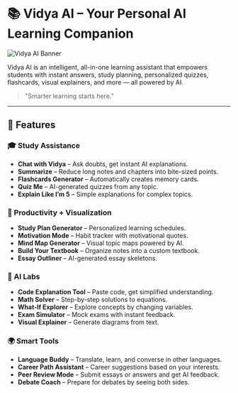 # 📚 Vidya AI – Your Personal AI Learning Companion

![Vidya AI Banner](https://yourdomain.com/banner.png)

Vidya AI is an intelligent, all-in-one learning assistant that empowers students with instant answers, study planning, personalized quizzes, flashcards, visual explainers, and more — all powered by AI.

> "Smarter learning starts here."

---

## 🚀 Features

### 🎓 Study Assistance
- **Chat with Vidya** – Ask doubts, get instant AI explanations.
- **Summarize** – Reduce long notes and chapters into bite-sized points.
- **Flashcards Generator** – Automatically creates memory cards.
- **Quiz Me** – AI-generated quizzes from any topic.
- **Explain Like I’m 5** – Simple explanations for complex topics.

### 🧠 Productivity + Visualization
- **Study Plan Generator** – Personalized learning schedules.
- **Motivation Mode** – Habit tracker with motivational quotes.
- **Mind Map Generator** – Visual topic maps powered by AI.
- **Build Your Textbook** – Organize notes into a custom textbook.
- **Essay Outliner** – AI-generated essay skeletons.

### 🧪 AI Labs
- **Code Explanation Tool** – Paste code, get simplified understanding.
- **Math Solver** – Step-by-step solutions to equations.
- **What-If Explorer** – Explore concepts by changing variables.
- **Exam Simulator** – Mock exams with instant feedback.
- **Visual Explainer** – Generate diagrams from text.

### 🌍 Smart Tools
- **Language Buddy** – Translate, learn, and converse in other languages.
- **Career Path Assistant** – Career suggestions based on your interests.
- **Peer Review Mode** – Submit essays or answers and get AI feedback.
- **Debate Coach** – Prepare for debates by seeing both sides.
